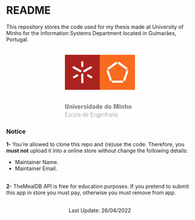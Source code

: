 # README

This repository stores the code used for my thesis made at University of Minho for the Information Systems Department located in Guimarães, Portugal.
<br></br>

<div align="center"><img src="https://github.com/ivoxavier/thesis/blob/main/UM_eng_school_logo.png" /></div>

### Notice
<b>1-</b> You're allowed to clone this repo and (re)use the code. Therefore, you <b>must not</b> upload it into a online store without change the following details:
* Maintainer Name.
* Maintainer Email.
<br></br>

<b>2-</b> TheMealDB API is free for education purposes. If you pretend to submit this app in store you must pay, otherwise you must remove from app.
<br></br>

<div align="center"><p>Last Update: 26/04/2022</p></div>
